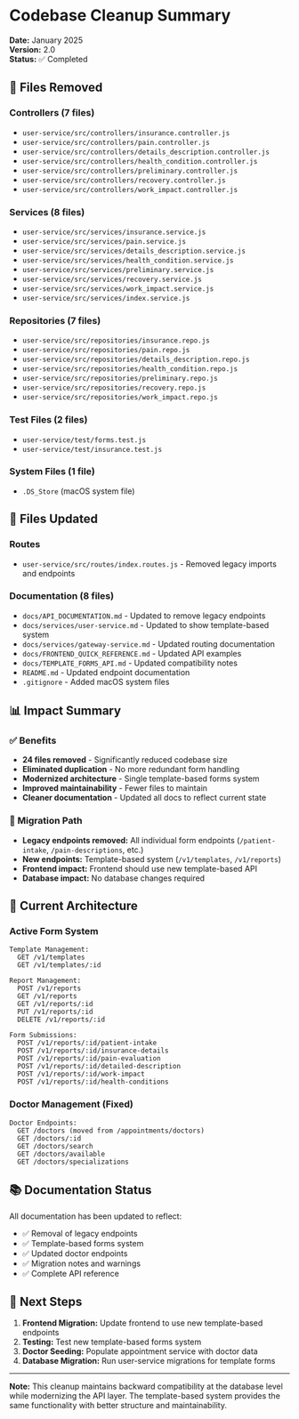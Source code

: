 # Codebase Cleanup Summary

**Date:** January 2025  
**Version:** 2.0  
**Status:** ✅ Completed

## 🧹 Files Removed

### Controllers (7 files)
- `user-service/src/controllers/insurance.controller.js`
- `user-service/src/controllers/pain.controller.js`
- `user-service/src/controllers/details_description.controller.js`
- `user-service/src/controllers/health_condition.controller.js`
- `user-service/src/controllers/preliminary.controller.js`
- `user-service/src/controllers/recovery.controller.js`
- `user-service/src/controllers/work_impact.controller.js`

### Services (8 files)
- `user-service/src/services/insurance.service.js`
- `user-service/src/services/pain.service.js`
- `user-service/src/services/details_description.service.js`
- `user-service/src/services/health_condition.service.js`
- `user-service/src/services/preliminary.service.js`
- `user-service/src/services/recovery.service.js`
- `user-service/src/services/work_impact.service.js`
- `user-service/src/services/index.service.js`

### Repositories (7 files)
- `user-service/src/repositories/insurance.repo.js`
- `user-service/src/repositories/pain.repo.js`
- `user-service/src/repositories/details_description.repo.js`
- `user-service/src/repositories/health_condition.repo.js`
- `user-service/src/repositories/preliminary.repo.js`
- `user-service/src/repositories/recovery.repo.js`
- `user-service/src/repositories/work_impact.repo.js`

### Test Files (2 files)
- `user-service/test/forms.test.js`
- `user-service/test/insurance.test.js`

### System Files (1 file)
- `.DS_Store` (macOS system file)

## 🔄 Files Updated

### Routes
- `user-service/src/routes/index.routes.js` - Removed legacy imports and endpoints

### Documentation (8 files)
- `docs/API_DOCUMENTATION.md` - Updated to remove legacy endpoints
- `docs/services/user-service.md` - Updated to show template-based system
- `docs/services/gateway-service.md` - Updated routing documentation
- `docs/FRONTEND_QUICK_REFERENCE.md` - Updated API examples
- `docs/TEMPLATE_FORMS_API.md` - Updated compatibility notes
- `README.md` - Updated endpoint documentation
- `.gitignore` - Added macOS system files

## 📊 Impact Summary

### ✅ Benefits
- **24 files removed** - Significantly reduced codebase size
- **Eliminated duplication** - No more redundant form handling
- **Modernized architecture** - Single template-based forms system
- **Improved maintainability** - Fewer files to maintain
- **Cleaner documentation** - Updated all docs to reflect current state

### 🔄 Migration Path
- **Legacy endpoints removed:** All individual form endpoints (`/patient-intake`, `/pain-descriptions`, etc.)
- **New endpoints:** Template-based system (`/v1/templates`, `/v1/reports`)
- **Frontend impact:** Frontend should use new template-based API
- **Database impact:** No database changes required

## 🎯 Current Architecture

### Active Form System
```
Template Management:
  GET /v1/templates
  GET /v1/templates/:id

Report Management:
  POST /v1/reports
  GET /v1/reports
  GET /v1/reports/:id
  PUT /v1/reports/:id
  DELETE /v1/reports/:id

Form Submissions:
  POST /v1/reports/:id/patient-intake
  POST /v1/reports/:id/insurance-details
  POST /v1/reports/:id/pain-evaluation
  POST /v1/reports/:id/detailed-description
  POST /v1/reports/:id/work-impact
  POST /v1/reports/:id/health-conditions
```

### Doctor Management (Fixed)
```
Doctor Endpoints:
  GET /doctors (moved from /appointments/doctors)
  GET /doctors/:id
  GET /doctors/search
  GET /doctors/available
  GET /doctors/specializations
```

## 📚 Documentation Status

All documentation has been updated to reflect:
- ✅ Removal of legacy endpoints
- ✅ Template-based forms system
- ✅ Updated doctor endpoints
- ✅ Migration notes and warnings
- ✅ Complete API reference

## 🚀 Next Steps

1. **Frontend Migration:** Update frontend to use new template-based endpoints
2. **Testing:** Test new template-based forms system
3. **Doctor Seeding:** Populate appointment service with doctor data
4. **Database Migration:** Run user-service migrations for template forms

---

**Note:** This cleanup maintains backward compatibility at the database level while modernizing the API layer. The template-based system provides the same functionality with better structure and maintainability. 